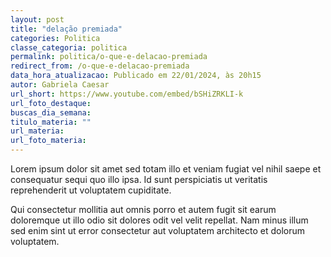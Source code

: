 ```yaml
---
layout: post
title: "delação premiada"
categories: Politica
classe_categoria: politica
permalink: politica/o-que-e-delacao-premiada
redirect_from: /o-que-e-delacao-premiada
data_hora_atualizacao: Publicado em 22/01/2024, às 20h15
autor: Gabriela Caesar
url_short: https://www.youtube.com/embed/bSHiZRKLI-k
url_foto_destaque: 
buscas_dia_semana: 
titulo_materia: ""
url_materia: 
url_foto_materia: 
---
```

Lorem ipsum dolor sit amet sed totam illo et veniam fugiat vel nihil saepe et consequatur sequi quo illo ipsa. Id sunt perspiciatis ut veritatis reprehenderit ut voluptatem cupiditate. 

Qui consectetur mollitia aut omnis porro et autem fugit sit earum doloremque ut illo odio sit dolores odit vel velit repellat. Nam minus illum sed enim sint ut error consectetur aut voluptatem architecto et dolorum voluptatem. 

